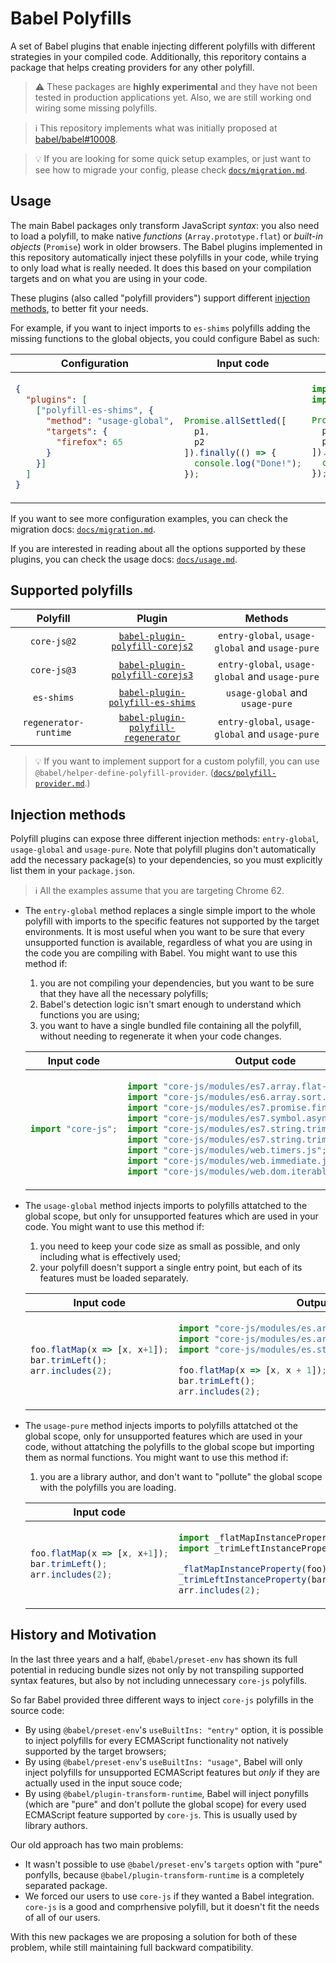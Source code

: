 # Babel Polyfills

A set of Babel plugins that enable injecting different polyfills with different strategies in your compiled code.
Additionally, this reporitory contains a package that helps creating providers for any other polyfill.

> ⚠️ These packages are **highly experimental** and they have not been tested in production applications yet. Also, we are still working ond wiring some missing polyfills.

> ℹ️ This repository implements what was initially proposed at [babel/babel#10008](https://github.com/babel/babel/issues/10008).

> 💡 If you are looking for some quick setup examples, or just want to see how to migrade your config, please check [`docs/migration.md`](https://github.com/babel/babel-polyfills/blob/master/docs/migration.md).

## Usage

The main Babel packages only transform JavaScript _syntax_: you also need to load a polyfill, to make native _functions_ (`Array.prototype.flat`) or _built-in objects_ (`Promise`) work in older browsers. The Babel plugins implemented in this repository automatically inject these polyfills in your code, while trying to only load what is really needed. It does this based on your compilation targets and on what you are using in your code.

These plugins (also called "polyfill providers") support different [injection methods](#injection-methods), to better fit your needs.

For example, if you want to inject imports to `es-shims` polyfills adding the missing functions to the global objects, you could configure Babel as such:

<!-- prettier-ignore-start -->
<table>
<thead><tr>
<th align="center">Configuration</th>
<th align="center">Input code</th>
<th align="center">Output code</th>
</tr></thead>
<tr>
<td>

```json
{
  "plugins": [
    ["polyfill-es-shims", {
      "method": "usage-global",
      "targets": {
        "firefox": 65
      }
    }]
  ]
}
```

</td>
<td>

```js
 
 
 
Promise.allSettled([
  p1,
  p2
]).finally(() => {
  console.log("Done!");
});
 
```

</td>
<td>

```js
import "promise.prototype.finally/auto.js";
import "promise.allsettled/auto.js";

Promise.allSettled([
  p1,
  p2
]).finally(() => {
  console.log("Done!");
});
 
```

</td>
</tr>
</table>
<!-- prettier-ignore-end -->

If you want to see more configuration examples, you can check the migration docs: [`docs/migration.md`](https://github.com/babel/babel-polyfills/blob/master/docs/migration.md).

If you are interested in reading about all the options supported by these plugins, you can check the usage docs: [`docs/usage.md`](https://github.com/babel/babel-polyfills/blob/master/docs/migration.md).

## Supported polyfills

<!--prettier-ignore -->
| Polyfill | Plugin | Methods |
| :------: | :----: | :-----: |
| `core-js@2` | [`babel-plugin-polyfill-corejs2`](./packages/babel-plugin-polyfill-corejs2) | `entry-global`, `usage-global` and `usage-pure` |
| `core-js@3` | [`babel-plugin-polyfill-corejs3`](./packages/babel-plugin-polyfill-corejs3) | `entry-global`, `usage-global` and `usage-pure` |
| `es-shims` | [`babel-plugin-polyfill-es-shims`](./packages/babel-plugin-polyfill-es-shims) | `usage-global` and `usage-pure` |
| `regenerator-runtime` | [`babel-plugin-polyfill-regenerator`](./packages/babel-plugin-polyfill-regenerator) | `entry-global`, `usage-global` and `usage-pure` |

> 💡 If you want to implement support for a custom polyfill, you can use `@babel/helper-define-polyfill-provider`. ([`docs/polyfill-provider.md`](https://github.com/babel/babel-polyfills/blob/master/docs/polyfill-provider.md).)

## Injection methods

Polyfill plugins can expose three different injection methods: `entry-global`, `usage-global` and `usage-pure`.
Note that polyfill plugins don't automatically add the necessary package(s) to your dependencies, so you must explicitly list them in your `package.json`.

> ℹ️ All the examples assume that you are targeting Chrome 62.

- The `entry-global` method replaces a single simple import to the whole polyfill with imports to the specific features not supported by the target environments. It is most useful when you want to be sure that every unsupported function is available, regardless of what you are using in the code you are compiling with Babel. You might want to use this method if:

  1. you are not compiling your dependencies, but you want to be sure that they have all the necessary polyfills;
  1. Babel's detection logic isn't smart enough to understand which functions you are using;
  1. you want to have a single bundled file containing all the polyfill, without needing to regenerate it when your code changes.

    <!-- prettier-ignore-start -->
    <table>
    <thead><tr>
    <th align="center">Input code</th>
    <th align="center">Output code</th>
    </tr></thead>
    <tr>
    <td>
          
    ```js
    import "core-js";
    ```
    
    </td>
    <td>
    
    ```js
    import "core-js/modules/es7.array.flat-map.js";
    import "core-js/modules/es6.array.sort.js";
    import "core-js/modules/es7.promise.finally.js";
    import "core-js/modules/es7.symbol.async-iterator.js";
    import "core-js/modules/es7.string.trim-left.js";
    import "core-js/modules/es7.string.trim-right.js";
    import "core-js/modules/web.timers.js";
    import "core-js/modules/web.immediate.js";
    import "core-js/modules/web.dom.iterable.js";
    ```
    
    </td>
    </tr>
    </table>
    <!-- prettier-ignore-end -->

- The `usage-global` method injects imports to polyfills attatched to the global scope, but only for unsupported features which are used in your code. You might want to use this method if:

  1. you need to keep your code size as small as possible, and only including what is effectively used;
  1. your polyfill doesn't support a single entry point, but each of its features must be loaded separately.

    <!-- prettier-ignore-start -->
    <table>
    <thead><tr>
    <th align="center">Input code</th>
    <th align="center">Output code</th>
    </tr></thead>
    <tr>
    <td>
          
    ```js
    foo.flatMap(x => [x, x+1]);
    bar.trimLeft();
    arr.includes(2);
    ```
    
    </td>
    <td>
    
    ```js
    import "core-js/modules/es.array.flat-map.js";
    import "core-js/modules/es.array.unscopables.flat-map.js";
    import "core-js/modules/es.string.trim-start.js";
    
    foo.flatMap(x => [x, x + 1]);
    bar.trimLeft();
    arr.includes(2);
    ```
    
    </td>
    </tr>
    </table>
    <!-- prettier-ignore-end -->

- The `usage-pure` method injects imports to polyfills attatched ot the global scope, only for unsupported features which are used in your code, without attatching the polyfills to the global scope but importing them as normal functions. You might want to use this method if:

  1. you are a library author, and don't want to "pollute" the global scope with the polyfills you are loading.

    <!-- prettier-ignore-start -->
    <table>
    <thead><tr>
    <th align="center">Input code</th>
    <th align="center">Output code</th>
    </tr></thead>
    <tr>
    <td>
          
    ```js
    foo.flatMap(x => [x, x+1]);
    bar.trimLeft();
    arr.includes(2);
    ```
    
    </td>
    <td>
    
    ```js
    import _flatMapInstanceProperty from "core-js-pure/stable/instance/flat-map.js";
    import _trimLeftInstanceProperty from "core-js-pure/stable/instance/trim-left.js";
    
    _flatMapInstanceProperty(foo).call(foo, x => [x, x + 1]);
    _trimLeftInstanceProperty(bar).call(bar);
    arr.includes(2);
    ```
    
    </td>
    </tr>
    </table>
    <!-- prettier-ignore-end -->

## History and Motivation

In the last three years and a half, `@babel/preset-env` has shown its full potential in reducing bundle sizes not only by not transpiling supported syntax features, but also by not including unnecessary `core-js` polyfills.

So far Babel provided three different ways to inject `core-js` polyfills in the source code:

- By using `@babel/preset-env`'s `useBuiltIns: "entry"` option, it is possible to inject polyfills for every ECMAScript functionality not natively supported by the target browsers;
- By using `@babel/preset-env`'s `useBuiltIns: "usage"`, Babel will only inject polyfills for unsupported ECMAScript features but _only_ if they are actually used in the input souce code;
- By using `@babel/plugin-transform-runtime`, Babel will inject po<i>n</i>yfills (which are "pure" and don't pollute the global scope) for every used ECMAScript feature supported by `core-js`. This is usually used by library authors.

Our old approach has two main problems:

- It wasn't possible to use `@babel/preset-env`'s `targets` option with "pure" po<i>n</i>fylls, because `@babel/plugin-transform-runtime` is a completely separated package.
- We forced our users to use `core-js` if they wanted a Babel integration. `core-js` is a good and comprhensive polyfill, but it doesn't fit the needs of all of our users.

With this new packages we are proposing a solution for both of these problem, while still maintaining full backward compatibility.
